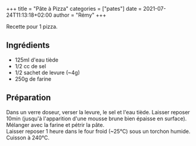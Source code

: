 +++
title = "Pâte à Pizza"
categories = ["pates"]
date = 2021-07-24T11:13:18+02:00
author = "Rémy"
+++

Recette pour 1 pizza.

<!--more-->
## Ingrédients

* 125ml d'eau tiède
* 1/2 cc de sel
* 1/2 sachet de levure (~4g)
* 250g de farine

## Préparation

Dans un verre doseur, verser la levure, le sel et l'eau tiède. Laisser reposer 10min (jusqu'à l'apparition d'une mousse brune bien épaisse en surface).  
Mélanger avec la farine et pétrir la pâte.  
Laisser reposer 1 heure dans le four froid (~25°C) sous un torchon humide.  
Cuisson à 240°C.
